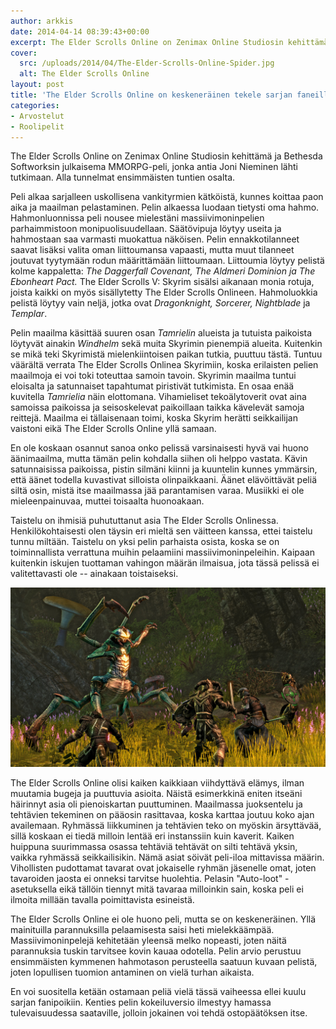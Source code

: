 ```yaml
---
author: arkkis
date: 2014-04-14 08:39:43+00:00
excerpt: The Elder Scrolls Online on Zenimax Online Studiosin kehittämä ja Bethesda Softworksin julkaisema MMORPG-peli, jonka antia Joni Nieminen lähti tutkimaan.
cover:
  src: /uploads/2014/04/The-Elder-Scrolls-Online-Spider.jpg
  alt: The Elder Scrolls Online
layout: post
title: 'The Elder Scrolls Online on keskeneräinen tekele sarjan faneille'
categories:
- Arvostelut
- Roolipelit
---
```


The Elder Scrolls Online on Zenimax Online Studiosin kehittämä ja Bethesda Softworksin julkaisema MMORPG-peli, jonka antia Joni Nieminen lähti tutkimaan. Alla tunnelmat ensimmäisten tuntien osalta.

Peli alkaa sarjalleen uskollisena vankityrmien kätköistä, kunnes koittaa paon aika ja maailman pelastaminen. Pelin alkaessa luodaan tietysti oma hahmo. Hahmonluonnissa peli nousee mielestäni massiivimoninpelien parhaimmistoon monipuolisuudellaan. Säätövipuja löytyy useita ja hahmostaan saa varmasti muokattua näköisen. Pelin ennakkotilanneet saavat lisäksi valita oman liittoumansa vapaasti, mutta muut tilanneet joutuvat tyytymään rodun määrittämään liittoumaan. Liittoumia löytyy pelistä kolme kappaletta: _The Daggerfall Covenant, The Aldmeri Dominion ja The Ebonheart Pact._ The Elder Scrolls V: Skyrim sisälsi aikanaan monia rotuja, joista kaikki on myös sisällytetty The Elder Scrolls Onlineen. Hahmoluokkia pelistä löytyy vain neljä, jotka ovat _Dragonknight, Sorcerer, Nightblade_ ja _Templar_.

Pelin maailma käsittää suuren osan _Tamrielin_ alueista ja tutuista paikoista löytyvät ainakin _Windhelm_ sekä muita Skyrimin pienempiä alueita. Kuitenkin se mikä teki Skyrimistä mielenkiintoisen paikan tutkia, puuttuu tästä. Tuntuu väärältä verrata The Elder Scrolls Onlinea Skyrimiin, koska erilaisten pelien maailmoja ei voi toki toteuttaa samoin tavoin. Skyrimin maailma tuntui eloisalta ja satunnaiset tapahtumat piristivät tutkimista. En osaa enää kuvitella _Tamrielia_ näin elottomana. Vihamieliset tekoälytoverit ovat aina samoissa paikoissa ja seisoskelevat paikoillaan taikka kävelevät samoja reittejä. Maailma ei tällaisenaan toimi, koska Skyrim herätti seikkailijan vaistoni eikä The Elder Scrolls Online yllä samaan.

En ole koskaan osannut sanoa onko pelissä varsinaisesti hyvä vai huono äänimaailma, mutta tämän pelin kohdalla siihen oli helppo vastata. Kävin satunnaisissa paikoissa, pistin silmäni kiinni ja kuuntelin kunnes ymmärsin, että äänet todella kuvastivat silloista olinpaikkaani. Äänet elävöittävät peliä siltä osin, mistä itse maailmassa jää parantamisen varaa. Musiikki ei ole mieleenpainuvaa, muttei toisaalta huonoakaan.

Taistelu on ihmisiä puhututtanut asia The Elder Scrolls Onlinessa. Henkilökohtaisesti olen täysin eri mieltä sen väitteen kanssa, ettei taistelu tunnu miltään. Taistelu on yksi pelin parhaista osista, koska se on toiminnallista verrattuna muihin pelaamiini massiivimoninpeleihin. Kaipaan kuitenkin iskujen tuottaman vahingon määrän ilmaisua, jota tässä pelissä ei valitettavasti ole -- ainakaan toistaiseksi.

[![The Elder Scrolls Online - Bug Attack](/uploads/2014/04/The-Elder-Scrolls-Online-Bug.jpg)](/uploads/2014/04/The-Elder-Scrolls-Online-Bug.jpg)

The Elder Scrolls Online olisi kaiken kaikkiaan viihdyttävä elämys, ilman muutamia bugeja ja puuttuvia asioita. Näistä esimerkkinä eniten itseäni häirinnyt asia oli pienoiskartan puuttuminen. Maailmassa juoksentelu ja tehtävien tekeminen on pääosin rasittavaa, koska karttaa joutuu koko ajan availemaan. Ryhmässä liikkuminen ja tehtävien teko on myöskin ärsyttävää, sillä koskaan ei tiedä milloin lentää eri instanssiin kuin kaverit. Kaiken huippuna suurimmassa osassa tehtäviä tehtävät on silti tehtävä yksin, vaikka ryhmässä seikkailisikin. Nämä asiat söivät peli-iloa mittavissa määrin. Vihollisten pudottamat tavarat ovat jokaiselle ryhmän jäsenelle omat, joten tavaroiden jaosta ei onneksi tarvitse huolehtia. Pelasin "Auto-loot" -asetuksella eikä tällöin tiennyt mitä tavaraa milloinkin sain, koska peli ei ilmoita millään tavalla poimittavista esineistä.

The Elder Scrolls Online ei ole huono peli, mutta se on keskeneräinen. Yllä mainituilla parannuksilla pelaamisesta saisi heti mielekkäämpää. Massiivimoninpelejä kehitetään yleensä melko nopeasti, joten näitä parannuksia tuskin tarvitsee kovin kauaa odotella. Pelin arvio perustuu ensimmäisten kymmenen hahmotason perusteella saatuun kuvaan pelistä, joten lopullisen tuomion antaminen on vielä turhan aikaista.

En voi suositella ketään ostamaan peliä vielä tässä vaiheessa ellei kuulu sarjan fanipoikiin. Kenties pelin kokeiluversio ilmestyy hamassa tulevaisuudessa saataville, jolloin jokainen voi tehdä ostopäätöksen itse.
